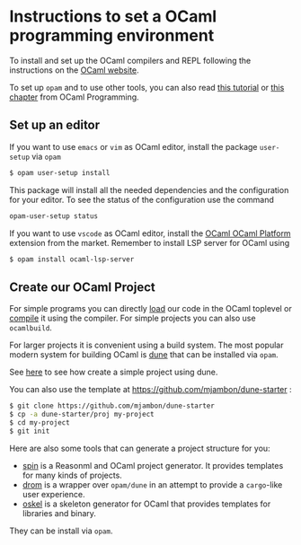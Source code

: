 # Instructions to set a OCaml programming environment

To install and set up the OCaml compilers and REPL following the instructions on the [OCaml website](https://ocaml.org/docs/install.html).

To set up `opam` and to use other tools, you can also read [this tutorial](https://ocaml.org/learn/tutorials/up_and_running.html) or [this chapter](https://cs3110.github.io/textbook/chapters/preface/install.html) from OCaml Programming.

## Set up an editor
If you want to use `emacs` or `vim`  as OCaml editor, install the package `user-setup` via `opam`
```sh
$ opam user-setup install
```
This package will install all the needed dependencies and the configuration for your editor. To see the status of the
configuration use the command
```sh
opam-user-setup status
```

If you want to use `vscode` as OCaml editor, install the [OCaml OCaml Platform](https://marketplace.visualstudio.com/items?itemName=ocamllabs.ocaml-platform) extension from the market. 
Remember to install LSP server for OCaml using
```sh
$ opam install ocaml-lsp-server
```

## Create our OCaml Project

For simple programs you can directly [load](https://ocaml.org/learn/tutorials/a_first_hour_with_ocaml.html#Running-OCaml-programs) our code in the OCaml toplevel or [compile](https://ocaml.org/learn/tutorials/a_first_hour_with_ocaml.html#Compiling-OCaml-programs) it using the compiler. For simple projects you can also use `ocamlbuild`.

For larger projects it is convenient using a build system.
The most popular modern system for building OCaml is [dune](https://dune.build/) that can be installed via `opam`.

See [here](https://ocaml.org/learn/tutorials/up_and_running.html#A-first-project) to see how create a simple project using dune. 

You can also use the template at https://github.com/mjambon/dune-starter :
```sh
$ git clone https://github.com/mjambon/dune-starter
$ cp -a dune-starter/proj my-project
$ cd my-project
$ git init
```

Here are also some tools that can generate a project structure for you:   
- [spin](https://github.com/tmattio/spin) is a Reasonml and OCaml project generator. It provides templates for many kinds of projects. 
- [drom](https://ocamlpro.github.io/drom/)  is a wrapper over `opam/dune` in an attempt to provide a `cargo`-like user experience. 
- [oskel](https://github.com/CraigFe/oskel) is a skeleton generator for OCaml that provides templates for libraries and binary. 

They can be install via `opam`.